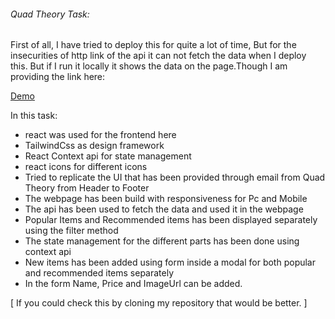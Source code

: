 ###### Quad Theory Task:

First of all, I have tried to deploy this for quite a lot of time, But for the insecurities of http link of the api it can not fetch the data when I deploy this. But if I run it locally it shows the data on the page.Though I am providing the link here:

[Demo](https://659af2207241e3bd30627094--spontaneous-muffin-6a993c.netlify.app/)

In this task:

- react was used for the frontend here
- TailwindCss as design framework
- React Context api for state management
- react icons for different icons
- Tried to replicate the UI that has been provided through email from Quad Theory from Header to Footer
- The webpage has been build with responsiveness for Pc and Mobile
- The api has been used to fetch the data and used it in the webpage
- Popular Items and Recommended items has been displayed separately using the filter method
- The state management for the different parts has been done using context api
- New items has been added using form inside a modal for both popular and recommended items separately
- In the form Name, Price and ImageUrl can be added.

[
If you could check this by cloning my repository that would be better.
]
